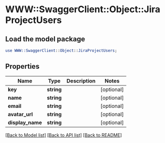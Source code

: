 # WWW::SwaggerClient::Object::JiraProjectUsers

## Load the model package
```perl
use WWW::SwaggerClient::Object::JiraProjectUsers;
```

## Properties
Name | Type | Description | Notes
------------ | ------------- | ------------- | -------------
**key** | **string** |  | [optional] 
**name** | **string** |  | [optional] 
**email** | **string** |  | [optional] 
**avatar_url** | **string** |  | [optional] 
**display_name** | **string** |  | [optional] 

[[Back to Model list]](../README.md#documentation-for-models) [[Back to API list]](../README.md#documentation-for-api-endpoints) [[Back to README]](../README.md)


